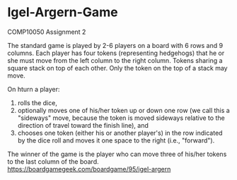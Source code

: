 # Igel-Argern-Game
COMP10050 Assignment 2

The standard game is played by 2-6 players on a board with 6 rows and 9 columns. Each player has four tokens (representing hedgehogs) that he or she must move from the left column to the right column. Tokens sharing a square stack on top of each other. Only the token on the top of a stack may move.

On hturn a player:
1. rolls the dice,
2. optionally moves one of his/her token up or down one row (we call this a "sideways" move, because the token is moved sideways relative to the direction of travel toward the finish line), and
3. chooses one token (either his or another player's) in the row indicated by the dice roll and moves it one space to the right (i.e., "forward").

The winner of the game is the player who can move three of his/her tokens to the last column of the board.
https://boardgamegeek.com/boardgame/95/igel-argern
